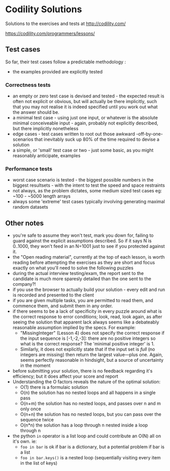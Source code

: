 # Codility Solutions

Solutions to the exercises and tests at http://codility.com/

https://codility.com/programmers/lessons/

## Test cases

So far, their test cases follow a predictable methodology :

* the examples provided are explicitly tested

### Correctness tests
* an empty or zero test case is devised and tested - the expected result is often not explicit or obvious, but will actually be there implicitly, such that you may not realise it is indeed specified until you work out what the answer should be.
* a minimal test case - using just one input, or whatever is the absolute minimal conceiveable input - again, probably not explicitly described, but there implicitly nonetheless
* edge cases - test cases written to root out those awkward -off-by-one- scenarios that inevitably suck up 80% of the time required to devise a solution
* a simple, or 'small' test case or two - just some basic, as you might reasonably anticipate, examples

### Performance tests

* worst case scenario is tested - the biggest possible numbers in the biggest resultsets - with the intent to test the speed and space restraints
* not always, as the problem dictates, some medium sized test cases eg: ~100 - ~5000 length arrays
* always some 'extreme' test cases typically involving generating maximal random datasets

## Other notes

* you're safe to assume they won't test, mark you down for, failing to guard against the explicit assumptions described. So if it says N is 0..1000, they won't feed in an N=1001 just to see if you protected against it.
* the "Open reading material", currently at the top of each lesson, is worth reading before attempting the exercises as they are short and focus exactly on what you'll need to solve the following puzzles
* during the actual interview testing/exam, the report sent to the candidate is much more sparesly detailed than the one sent to the company?!
* if you use the browser to actually build your solution - every edit and run is recorded and presented to the client
* if you are given multiple tasks, you are permitted to read them, and commence them, and submit them in any order.
* if there seems to be a lack of specificity in every puzzle around what is the correct response to error conditions; look, read, look again, as
   after seeing the solution that apparent lack always seems like a debateably reasonable assumption implied by the specs.
   For example:
    * "MissingInteger" (Lesson 4) does not specify the correct response if the input sequence is [-1,-2,-3]:
   there are no positive integers so what is the correct response? The 'minimal positive integer' is 1.
    * Similarly, it does not explicitly state that if the input set is _full_ (no integers are missing) then return 
   the largest value—plus one.  Again, seems perfectly reasonable in hindsight, but a source of uncertainty in the moment
* before submitting your solution, there is no feedback regarding it's efficiency; but it does affect your score and report
* Understanding the O factors reveals the nature of the optimal solution:
   * O(1) there is a formulaic solution 
   * O(n) the solution has no nested loops and all happens in a single pass
   * O(n+m) the solution has no nested loops, and passes over n and m only once
   * O(n+n) the solution has no nested loops, but you can pass over the sequence twice
   * O(n*n) the solution has a loop through n nested inside a loop through n
* the python `in` operator is a list loop and could contribute an O(N) all on it's own. ie:
    * `foo in bar` is ok if bar is a dictionary, but a potential problem if bar is a list
    * `foo in bar.keys()` is a nested loop (sequentially visiting every item in the list of keys)
